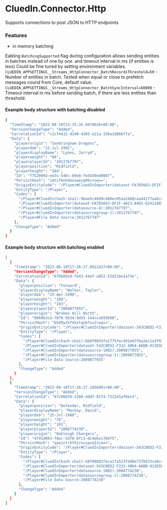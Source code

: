 # CluedIn.Connector.Http

Supports connections to post JSON to HTTP endpoints

### Features
- in memory batching

Eabling `BatchingSupported` flag during configuration allows sending entities in batches instead of one by one.
 and timeout interval in ms (if entities is less) Could be fine tuned by setting environment variables.
`CLUEDIN_APPSETTINGS__Streams_HttpConnector_BatchRecordsThreshold=50` - Number of entities in batch. Tested when equal or close to prefetch messages cound from Core, default value.
`CLUEDIN_APPSETTINGS__Streams_HttpConnector_BatchSyncInterval=60000` - Timeout interval in ms before sending batch, if there are less entities than threshold.

#### Example body structure with batching disabled
``` sh
{
  "TimeStamp": "2023-08-10T23:35:35.9479626+00:00",
  "VersionChangeType": "Added",
  "CorrelationId": "c1cf4432-d340-4305-a21a-330a1d866ffa",
  "Data": {
    "playerorigin": "Sandringham Dragons",
    "playerdob": "22-Jul-1992",
    "playerdisplayName": "Lyons, Jarryd",
    "playerweight": "84",
    "playerplayerId": "2012767797",
    "playerposition": "Midfield",
    "playerheight": "184",
    "Id": "f7520993-ee3c-540c-89e8-fe43d9e40087",
    "PersistHash": "imtif6nhdozuweig06s+oq==",
    "OriginEntityCode": "/Player#CluedInImporter(dataset-FA785663-DF1F-4023-A465-624224D34C01):2012767797",
    "EntityType": "/Player",
    "Codes": [
      "/Player#CluedIn(hash-sha1):9baebc48d9c408ec85aa248dcaa44177aa6c48a1",
      "/Player#CluedInImporter(dataset-FA785663-DF1F-4023-A465-624224D34C01):2012767797",
      "/Player#CluedInImporter(datasource-4):2012767797",
      "/Player#CluedInImporter(datasourcegroup-1):2012767797",
      "/Player#File Data Source:2012767797"
    ],
    "ChangeType": "Added"
  }
}
```

#### Example body structure with batching enabled
``` sh
[
  {
    "TimeStamp": "2023-08-10T17:16:27.0812437+00:00",
    "VersionChangeType": "Added",
    "CorrelationId": "67bb05ed-fe43-44af-a852-52d21be1a73e",
    "Data": {
      "playerposition": "Forward",
      "playerdisplayName": "Walker, Taylor",
      "playerdob": "25-Apr-1990",
      "playerweight": "100",
      "playerheight": "193",
      "playerplayerId": "2009877055",
      "playerorigin": "Broken Hill North",
      "Id": "096963cd-7079-5634-9d93-144cce693b90",
      "PersistHash": "b5d9yzbfehztqobfux2rwq==",
      "OriginEntityCode": "/Player#CluedInImporter(dataset-543C0ED2-F332-4064-A6BB-913D5E972284):2009877055",
      "EntityType": "/Player",
      "Codes": [
        "/Player#CluedIn(hash-sha1):6b9f0859fe1775fec491e63fba2ec1a3f973d69d",
        "/Player#CluedInImporter(dataset-543C0ED2-F332-4064-A6BB-913D5E972284):2009877055",
        "/Player#CluedInImporter(datasource-1002):2009877055",
        "/Player#CluedInImporter(datasourcegroup-1):2009877055",
        "/Player#File Data Source:2009877055"
      ],
      "ChangeType": "Added"
    }
  },
  {
    "TimeStamp": "2023-08-10T17:16:27.1656801+00:00",
    "VersionChangeType": "Added",
    "CorrelationId": "87c06b59-2308-4ddf-8174-7312e5af0ac4",
    "Data": {
      "playerposition": "Defender, Midfield",
      "playerdisplayName": "Mackay, David",
      "playerdob": "25-Jul-1988",
      "playerweight": "78",
      "playerheight": "181",
      "playerplayerId": "2008774238",
      "playerorigin": "Oakleigh Chargers",
      "Id": "4791d093-f8ec-5dfb-8fc3-dc4ebe17bbf5",
      "PersistHash": "qaajctrhthjzzuspsq11va==",
      "OriginEntityCode": "/Player#CluedInImporter(dataset-543C0ED2-F332-4064-A6BB-913D5E972284):2008774238",
      "EntityType": "/Player",
      "Codes": [
        "/Player#CluedIn(hash-sha1):48f09083feca17a523fdd0e7378433ca8c418e6a",
        "/Player#CluedInImporter(dataset-543C0ED2-F332-4064-A6BB-913D5E972284):2008774238",
        "/Player#CluedInImporter(datasource-1002):2008774238",
        "/Player#CluedInImporter(datasourcegroup-1):2008774238",
        "/Player#File Data Source:2008774238"
      ],
      "ChangeType": "Added"
    }
  }
]
```